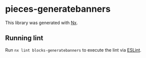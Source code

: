 # pieces-generatebanners

This library was generated with [Nx](https://nx.dev).

## Running lint

Run `nx lint blocks-generatebanners` to execute the lint via [ESLint](https://eslint.org/).
